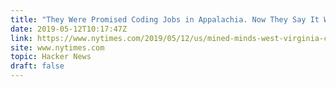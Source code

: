 ```yaml
---
title: "They Were Promised Coding Jobs in Appalachia. Now They Say It Was a Fraud"
date: 2019-05-12T10:17:47Z
link: https://www.nytimes.com/2019/05/12/us/mined-minds-west-virginia-coding.html?utm_medium=RSS&utm_source=hune
site: www.nytimes.com
topic: Hacker News
draft: false
---
```

